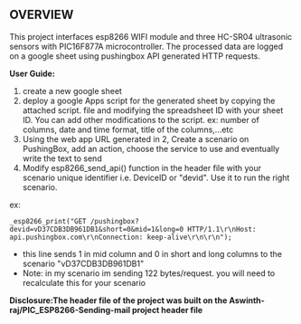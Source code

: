 ## OVERVIEW
This project interfaces esp8266 WIFI module and three HC-SR04 ultrasonic sensors with PIC16F877A microcontroller. The processed data are logged on a google sheet using pushingbox API generated HTTP requests.

**User Guide:**
1) create a new google sheet
2) deploy a google Apps script for the generated sheet by copying the attached script. file and modifying the spreadsheet ID with your sheet ID. You can add other modifications to the script. ex: number of columns, date and time format, title of the columns,...etc
3) Using the web app URL generated in 2, Create a scenario on PushingBox, add an action, choose the service to use and eventually write the text to send
4) Modify esp8266_send_api() function in the header file with your scenario unique identifier i.e. DeviceID or "devid". Use it to run the right scenario.

ex:
```
_esp8266_print("GET /pushingbox?devid=vD37CDB3DB961DB1&short=0&mid=1&long=0 HTTP/1.1\r\nHost: api.pushingbox.com\r\nConnection: keep-alive\r\n\r\n");
```
  
  * this line sends 1 in mid column and 0 in short and long columns to the scenario "vD37CDB3DB961DB1"
  * Note: in my scenario im sending 122 bytes/request. you will need to recalculate this for your scenario

**Disclosure:The header file of the project was built on the Aswinth-raj/PIC_ESP8266-Sending-mail project header file**
